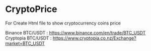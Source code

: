 # CryptoPrice

For Create Html file to show cryptocurrency coins price


Binance BTC/USDT : https://www.binance.com/en/trade/BTC_USDT  <br>
Cryptopia BTC/USDT : https://www.cryptopia.co.nz/Exchange?market=BTC_USDT
